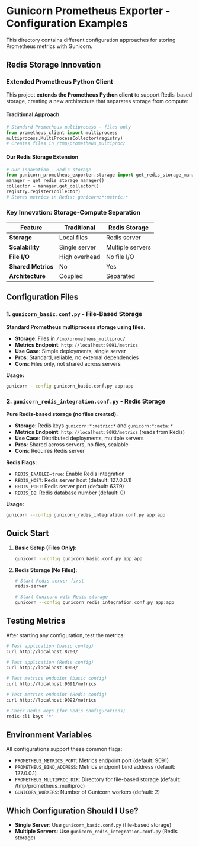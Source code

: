 # Gunicorn Prometheus Exporter - Configuration Examples

This directory contains different configuration approaches for storing Prometheus metrics with Gunicorn.

## Redis Storage Innovation

### Extended Prometheus Python Client

This project **extends the Prometheus Python client** to support Redis-based storage, creating a new architecture that separates storage from compute:

#### **Traditional Approach**

```python
# Standard Prometheus multiprocess - files only
from prometheus_client import multiprocess
multiprocess.MultiProcessCollector(registry)
# Creates files in /tmp/prometheus_multiproc/
```

#### **Our Redis Storage Extension**

```python
# Our innovation - Redis storage
from gunicorn_prometheus_exporter.storage import get_redis_storage_manager
manager = get_redis_storage_manager()
collector = manager.get_collector()
registry.register(collector)
# Stores metrics in Redis: gunicorn:*:metric:*
```

### **Key Innovation: Storage-Compute Separation**

| Feature            | Traditional   | Redis Storage    |
| ------------------ | ------------- | ---------------- |
| **Storage**        | Local files   | Redis server     |
| **Scalability**    | Single server | Multiple servers |
| **File I/O**       | High overhead | No file I/O      |
| **Shared Metrics** | No            | Yes              |
| **Architecture**   | Coupled       | Separated        |

## Configuration Files

### 1. `gunicorn_basic.conf.py` - File-Based Storage

**Standard Prometheus multiprocess storage using files.**

- **Storage**: Files in `/tmp/prometheus_multiproc/`
- **Metrics Endpoint**: `http://localhost:9091/metrics`
- **Use Case**: Simple deployments, single server
- **Pros**: Standard, reliable, no external dependencies
- **Cons**: Files only, not shared across servers

**Usage:**

```bash
gunicorn --config gunicorn_basic.conf.py app:app
```

### 2. `gunicorn_redis_integration.conf.py` - Redis Storage

**Pure Redis-based storage (no files created).**

- **Storage**: Redis keys `gunicorn:*:metric:*` and `gunicorn:*:meta:*`
- **Metrics Endpoint**: `http://localhost:9092/metrics` (reads from Redis)
- **Use Case**: Distributed deployments, multiple servers
- **Pros**: Shared across servers, no files, scalable
- **Cons**: Requires Redis server

**Redis Flags:**

- `REDIS_ENABLED=true`: Enable Redis integration
- `REDIS_HOST`: Redis server host (default: 127.0.0.1)
- `REDIS_PORT`: Redis server port (default: 6379)
- `REDIS_DB`: Redis database number (default: 0)

**Usage:**

```bash
gunicorn --config gunicorn_redis_integration.conf.py app:app
```

## Quick Start

1. **Basic Setup (Files Only):**

   ```bash
   gunicorn --config gunicorn_basic.conf.py app:app
   ```

2. **Redis Storage (No Files):**

   ```bash
   # Start Redis server first
   redis-server

   # Start Gunicorn with Redis storage
   gunicorn --config gunicorn_redis_integration.conf.py app:app
   ```

## Testing Metrics

After starting any configuration, test the metrics:

```bash
# Test application (basic config)
curl http://localhost:8200/

# Test application (Redis config)
curl http://localhost:8008/

# Test metrics endpoint (basic config)
curl http://localhost:9091/metrics

# Test metrics endpoint (Redis config)
curl http://localhost:9092/metrics

# Check Redis keys (for Redis configurations)
redis-cli keys '*'
```

## Environment Variables

All configurations support these common flags:

- `PROMETHEUS_METRICS_PORT`: Metrics endpoint port (default: 9091)
- `PROMETHEUS_BIND_ADDRESS`: Metrics endpoint bind address (default: 127.0.0.1)
- `PROMETHEUS_MULTIPROC_DIR`: Directory for file-based storage (default: /tmp/prometheus_multiproc)
- `GUNICORN_WORKERS`: Number of Gunicorn workers (default: 2)

## Which Configuration Should I Use?

- **Single Server**: Use `gunicorn_basic.conf.py` (file-based storage)
- **Multiple Servers**: Use `gunicorn_redis_integration.conf.py` (Redis storage)
